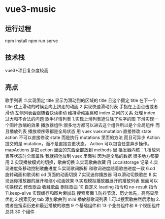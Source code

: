 # vue3-music

## 运行过程

npm install
npm run serve

## 技术栈

vue3+项目复杂度较高

## 亮点

歌手列表 :1.实现固定 title 显示为滑动到的区域的 title 且这个固定 title 在下一个 title 往上滑动的时候会向上挤走的动画 2.实现快速滑动列表 手指在上面点击或者滑动 左侧列表会跟随着快读移动 维持滑动距离和 index 之间的关系 处理 index 过大和不合法的问题
歌手详情列表 1.实现上滑列表遮住除了名字的图 下滑实现一个图片放缩的效果
播放器组件:很多地方都可以进去这个组件所以是个全局组件 而且播放列表 播放顺序等都是全局状态 用 vuex
vuex:mutation 直接修改 state
action 不可以直接修改 state 而是执行 mutations 里面的方法 而且可异步
Action 提交的是 mutation，而不是直接变更状态。
Action 可以包含任意异步操作。
mapActions 是把 action 里面的东西全部放到 methods 里
播发器内核：1.播放列表等状态时全局属性 我就把他放到 vuex 里面啦 因为是全局的数据 很多地方都要用 2.实现播放模式的切换，歌曲切换 3.实现歌曲收藏 用 Localstorage 记录 4.实现进度条移动控制歌曲进度 5.实现歌词解析 和歌词进度随着歌曲进度一致
6.cd 旋转动画和歌词和 cd 页面的动画切换 7.实现迷你播放器 可以滑动切换歌曲 8.实现迷你播放器的展开和缩小动画效果 9.实现模拟播放器展开的播放列表 里面可以切换模式 修改歌曲 收藏歌曲 删除歌曲 10.自定义 loading 指令和 no-result 指令
11.keep-alive 实现缓存和图片懒加载
搜索页面 1.防抖节流，历史优先，高亮显示优化 2.搜索历史 tab
添加歌曲到 mini 播放器歌词列表 1.可以搜索歌曲然后添加 2.或者是搜索历史和最近播放的歌曲
9 个基础组件和 13 个业务组件和 8 个视图组件 总共 30 个组件
